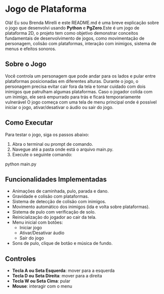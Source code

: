 # Jogo de Plataforma

Olá! Eu sou Brenda Mirelli e este README.md é uma breve explicação sobre o jogo que desenvolvi usando **Python** e **PgZero**.Este é um jogo de plataforma 2D, o projeto tem como objetivo demonstrar conceitos fundamentais de desenvolvimento de jogos, como movimentação de personagem, colisão com plataformas, interação com inimigos, sistema de menus e efeitos sonoros.

## Sobre o Jogo

Você controla um personagem que pode andar para os lados e pular entre plataformas posicionadas em diferentes alturas. Durante o jogo, o personagem precisa evitar cair fora da tela e tomar cuidado com dois inimigos que patrulham algumas plataformas. Caso o jogador colida com um inimigo, ele será empurrado para trás e ficará temporariamente vulnerável O jogo começa com uma tela de menu principal onde é possível iniciar o jogo, ativar/desativar o áudio ou sair do jogo.

## Como Executar

Para testar o jogo, siga os passos abaixo:

1. Abra o terminal ou prompt de comando.
2. Navegue até a pasta onde está o arquivo main.py.
3. Execute o seguinte comando:

python main.py

## Funcionalidades Implementadas

- Animações de caminhada, pulo, parada e dano.
- Gravidade e colisão com plataformas.
- Sistema de detecção de colisão com inimigos.
- Movimento automático dos inimigos (ida e volta sobre plataformas).
- Sistema de pulo com verificação de solo.
- Reinicialização do jogador ao cair da tela.
- Menu inicial com botões:
  - Iniciar jogo
  - Ativar/Desativar áudio
  - Sair do jogo
- Sons de pulo, clique de botão e música de fundo.

## Controles

- **Tecla A ou Seta Esquerda**: mover para a esquerda  
- **Tecla D ou Seta Direita**: mover para a direita  
- **Tecla W ou Seta Cima**: pular  
- **Mouse**: interagir com o menu

